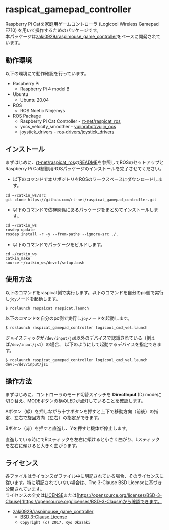 # raspicat_gamepad_controller

Raspberry Pi Catを家庭用ゲームコントローラ (Logicool Wireless Gamepad F710) を用いて操作するためのパッケージです。  
本パッケージは[zaki0929/raspimouse_game_controller](https://github.com/zaki0929/raspimouse_game_controller)をベースに開発されています。

## 動作環境

以下の環境にて動作確認を行っています。

* Raspberry Pi
  * Raspberry Pi 4 model B
* Ubuntu
  * Ubuntu 20.04
* ROS
  * ROS Noetic Ninjemys
* ROS Package
  * Raspberry Pi Cat Controller - [rt-net/raspicat_ros](https://github.com/rt-net/raspicat_ros)
  * yocs_velocity_smoother - [yujinrobot/yujin_ocs](https://github.com/yujinrobot/yujin_ocs)
  * joystick_drivers - [ros-drivers/joystick_drivers](https://github.com/ros-drivers/joystick_drivers)

## インストール

まずはじめに、[rt-net/raspicat_ros](https://github.com/rt-net/raspicat_ros)の[README](https://github.com/rt-net/raspicat_ros/blob/kinetic-devel/README.md)を参照してROSのセットアップとRaspberry Pi Cat制御用ROSパッケージのインストールを完了させてください。

* 以下のコマンドで本リポジトリをROSのワークスペースにダウンロードします。

```
cd ~/catkin_ws/src
git clone https://github.com/rt-net/raspicat_gamepad_controller.git
```

* 以下のコマンドで依存関係にあるパッケージをまとめてインストールします。

```
cd ~/catkin_ws
rosdep update
rosdep install -r -y --from-paths --ignore-src ./.
```

* 以下のコマンドでパッケージをビルドします。

```
cd ~/catkin_ws
catkin_make
source ~/catkin_ws/devel/setup.bash
```

## 使用方法

以下のコマンドをraspicat側で実行します。以下のコマンドを自分のpc側で実行し`joy`ノードを起動します。
```
$ roslaunch raspaicat raspicat.launch
```
以下のコマンドを自分のpc側で実行し`joy`ノードを起動します。
```
$ roslaunch raspicat_gamepad_controller logicool_cmd_vel.launch
```

ジョイスティックが`/dev/input/js0`以外のデバイスで認識されている（例えば`/dev/input/js1`）の場合、
以下のようにして起動するデバイスを指定できます。
```
$ roslaunch raspicat_gamepad_controller logicool_cmd_vel.launch dev:=/dev/input/js1
```

## 操作方法

まずはじめに、コントローラのモード切替スイッチを __DirectInput__ (D) modeに切り替え、MODEボタンの横のLEDが点灯していることを確認します。

Aボタン（緑）を押しながら十字ボタンを押すと上下で移動方向（前後）の指定、左右で旋回方向（左右）の指定ができます。 

Bボタン（赤）を押すと直進し、Yを押すと機体が停止します。

直進している時にでRスティックを左右に傾けると小さく曲がり、Lスティックを左右に傾けると大きく曲がります。

## ライセンス

各ファイルはライセンスがファイル中に明記されている場合、そのライセンスに従います。特に明記されていない場合は、The 3-Clause BSD Licenseに基づき公開されています。  
ライセンスの全文は[LICENSE](./LICENSE)または[https://opensource.org/licenses/BSD-3-Clause](https://opensource.org/licenses/BSD-3-Clause)から確認できます。

* [zaki0929/raspimouse_game_controller](https://github.com/zaki0929/raspimouse_game_controller)
    * [BSD 3-Clause License](https://github.com/zaki0929/raspimouse_game_controller/blob/master/LICENSE)
    * `Copyright (c) 2017, Ryo Okazaki`
